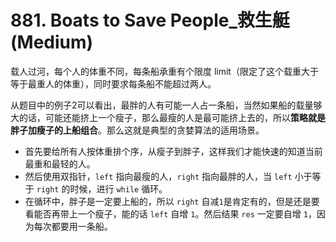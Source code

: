# 881. Boats to Save People_救生艇 (Medium)



载人过河，每个人的体重不同，每条船承重有个限度 limit（限定了这个载重大于等于最重人的体重），同时要求每条船不能超过两人。

从题目中的例子2可以看出，最胖的人有可能一人占一条船，当然如果船的载量够大的话，可能还能挤上一个瘦子，那么最瘦的人是最可能挤上去的，所以**策略就是胖子加瘦子的上船组合**。那么这就是典型的贪婪算法的适用场景。

- 首先要给所有人按体重排个序，从瘦子到胖子，这样我们才能快速的知道当前最重和最轻的人。
- 然后使用双指针，`left` 指向最瘦的人，`right` 指向最胖的人，当 `left` 小于等于 `right` 的时候，进行 `while` 循环。
- 在循环中，胖子是一定要上船的，所以 `right` 自减`1`是肯定有的，但是还是要看能否再带上一个瘦子，能的话 `left` 自增 `1`。然后结果 `res` 一定要自增 `1`，因为每次都要用一条船。



